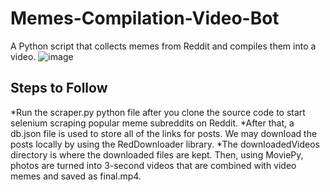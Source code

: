 # Memes-Compilation-Video-Bot
A Python script that collects memes from Reddit and compiles them into a video. 
![image](https://user-images.githubusercontent.com/45164745/205436178-47c062f1-43ab-401f-845d-ffeba28af7d4.png)

## Steps to Follow

*Run the scraper.py python file after you clone the source code to start selenium scraping popular meme subreddits on Reddit.
*After that, a db.json file is used to store all of the links for posts. We may download the posts locally by using the RedDownloader library.
*The downloadedVideos directory is where the downloaded files are kept. Then, using MoviePy, photos are turned into 3-second videos that are combined with video memes and saved as final.mp4.
